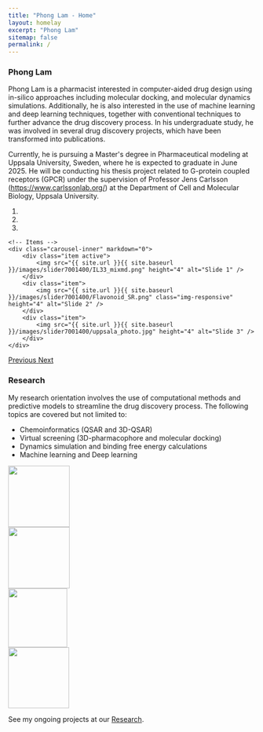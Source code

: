 ```yaml
---
title: "Phong Lam - Home"
layout: homelay
excerpt: "Phong Lam"
sitemap: false
permalink: /
---
```


### Phong Lam
Phong Lam is a pharmacist interested in computer-aided drug design using in-silico approaches including molecular docking, and molecular dynamics simulations. Additionally, he is also interested in the use of machine learning and deep learning techniques, together with conventional techniques to further advance the drug discovery process. In his undergraduate study, he was involved in several drug discovery projects, which have been transformed into publications.

Currently, he is pursuing a Master's degree in Pharmaceutical modeling at Uppsala University, Sweden, where he is expected to graduate in June 2025. He will be conducting his thesis project related to G-protein coupled receptors (GPCR) under the supervision of Professor Jens Carlsson (https://www.carlssonlab.org/) at the Department of Cell and Molecular Biology, Uppsala University.

<div markdown="0" id="carousel" class="carousel slide" data-ride="carousel" data-interval="4000" data-pause="hover" >
    <!-- Menu -->
    <ol class="carousel-indicators">
        <li data-target="#carousel" data-slide-to="0" class="active"></li>
        <li data-target="#carousel" data-slide-to="1"></li>
        <li data-target="#carousel" data-slide-to="2"></li>
    </ol>

    <!-- Items -->
    <div class="carousel-inner" markdown="0">
        <div class="item active">
            <img src="{{ site.url }}{{ site.baseurl }}/images/slider7001400/IL33_mixmd.png" height="4" alt="Slide 1" />
        </div>
        <div class="item">
            <img src="{{ site.url }}{{ site.baseurl }}/images/slider7001400/Flavonoid_SR.png" class="img-responsive" height="4" alt="Slide 2" />
        </div>
        <div class="item">
            <img src="{{ site.url }}{{ site.baseurl }}/images/slider7001400/uppsala_photo.jpg" height="4" alt="Slide 3" />
        </div>     
    </div>
  <a class="left carousel-control" href="#carousel" role="button" data-slide="prev">
    <span class="glyphicon glyphicon-chevron-left" aria-hidden="true"></span>
    <span class="sr-only">Previous</span>
  </a>
  <a class="right carousel-control" href="#carousel" role="button" data-slide="next">
    <span class="glyphicon glyphicon-chevron-right" aria-hidden="true"></span>
    <span class="sr-only">Next</span>
  </a>
</div>


### Research

My research orientation involves the use of computational methods and predictive models to streamline the drug discovery process. The following topics are covered but not limited to:
- Chemoinformatics (QSAR and 3D-QSAR)
- Virtual screening (3D-pharmacophore and molecular docking)
- Dynamics simulation and binding free energy calculations
- Machine learning and Deep learning

<div class="row">

<div class="col-sm-3 clearfix vcenter">
<img src="{{ site.url }}{{ site.baseurl }}/images/logopic/UU_logo_4f125px.png" style="width: 125px">

</div>

<div class="col-sm-3 clearfix vcenter">
<img src="{{ site.url }}{{ site.baseurl }}/images/logopic/KAW_Logotype_Large.png" style="width: 125px">

</div>

<div class="col-sm-3 clearfix vcenter">
<img src="{{ site.url }}{{ site.baseurl }}/images/logopic/svart_fyrkant_eng.png" style="width: 120px">

</div>

<div class="col-sm-2 clearfix vcenter">
<img src="{{ site.url }}{{ site.baseurl }}/images/logopic/ssf_gb_rgb-300x247.png" style="width: 124px">

</div>

</div>

See my ongoing projects at our [Research](research).
 
 
